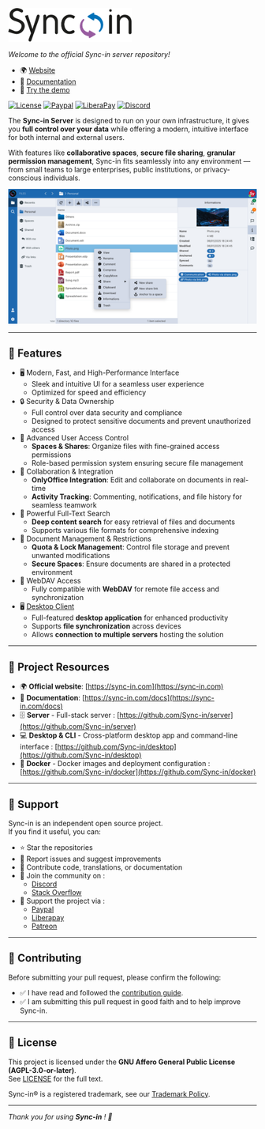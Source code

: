 <a href="https://sync-in.com" target="_blank" rel="noopener">
<picture>
  <source srcset="https://raw.githubusercontent.com/Sync-in/assets/main/logo-dark.svg" media="(prefers-color-scheme: dark)" />
  <img src="https://raw.githubusercontent.com/Sync-in/assets/main/logo.svg" alt="Sync-in" width="250" height="auto" />
</picture>
</a>

_Welcome to the official Sync-in server repository!_

- 🌍 [Website](https://sync-in.com)
- 📄 [Documentation](https://sync-in.com/docs)
- 🧪 [Try the demo](https://sync-in.com/docs/demo)

<a href="#-license"><img src="https://img.shields.io/badge/Licence-AGPL%20v3.0-green.svg" alt="License"/></a>
<a href="https://www.paypal.com/donate/?business=HU3F3CMDDH7YJ&no_recurring=0&item_name=I+rely+on+your+donations+to+grow+the+Sync-in+open+source+project.+Thank+you+for+your+support+%E2%80%94+it+truly+makes+a+difference%21&currency_code=EUR" target="_blank"><img src="https://img.shields.io/badge/Donate-PayPal-blue.svg" alt="Paypal"/></a>
<a href="https://liberapay.com/sync-in/donate" target="_blank"><img src="https://img.shields.io/badge/Donate-LiberaPay-yellow.svg" alt="LiberaPay"/></a>
<a href="https://discord.gg/qhJyzwaymT" target="_blank"><img src="https://img.shields.io/badge/Discord-Online-brightgreen.svg" alt="Discord"/></a>

The **Sync-in Server** is designed to run on your own infrastructure, it gives you **full control over your data** while offering a modern,
intuitive interface for both internal and external users.

With features like **collaborative spaces**, **secure file sharing**, **granular permission management**,
Sync-in fits seamlessly into any environment — from small teams to large enterprises, public institutions, or privacy-conscious individuals.

<picture>
  <source srcset="https://raw.githubusercontent.com/Sync-in/assets/main/server-dark.png" media="(prefers-color-scheme: dark)" />
  <img src="https://raw.githubusercontent.com/Sync-in/assets/main/server.png" alt="Sync-in" width="600"/>
</picture>

---

## 🚀 Features

- 🖥️ Modern, Fast, and High-Performance Interface
  - Sleek and intuitive UI for a seamless user experience
  - Optimized for speed and efficiency
- 🔒 Security & Data Ownership
  - Full control over data security and compliance
  - Designed to protect sensitive documents and prevent unauthorized access
- 🔑 Advanced User Access Control
  - **Spaces & Shares**: Organize files with fine-grained access permissions
  - Role-based permission system ensuring secure file management
- 🤝 Collaboration & Integration
  - **OnlyOffice Integration**: Edit and collaborate on documents in real-time
  - **Activity Tracking**: Commenting, notifications, and file history for seamless teamwork
- 🔎 Powerful Full-Text Search
  - **Deep content search** for easy retrieval of files and documents
  - Supports various file formats for comprehensive indexing
- 📂 Document Management & Restrictions
  - **Quota & Lock Management**: Control file storage and prevent unwanted modifications
  - **Secure Spaces**: Ensure documents are shared in a protected environment
- 🔗 WebDAV Access
  - Fully compatible with **WebDAV** for remote file access and synchronization
- 🖥️ [Desktop Client](https://github.com/Sync-in/desktop)
  - Full-featured **desktop application** for enhanced productivity
  - Supports **file synchronization** across devices
  - Allows **connection to multiple servers** hosting the solution

---

## 🧩 Project Resources

- 🌍 **Official website**: [https://sync-in.com](https://sync-in.com)
- 📖 **Documentation**: [https://sync-in.com/docs](https://sync-in.com/docs)
- 🗄️ **Server** - Full-stack server : [https://github.com/Sync-in/server](https://github.com/Sync-in/server)
- 💻 **Desktop & CLI** - Cross-platform desktop app and command-line interface : [https://github.com/Sync-in/desktop](https://github.com/Sync-in/desktop)
- 🐳 **Docker** - Docker images and deployment configuration : [https://github.com/Sync-in/docker](https://github.com/Sync-in/docker)

---

## 💛 Support

Sync-in is an independent open source project.  
If you find it useful, you can:

- ⭐ Star the repositories
- 🐛 Report issues and suggest improvements
- 🤝 Contribute code, translations, or documentation
- 💬 Join the community on :
   - [Discord](https://discord.gg/qhJyzwaymT)
   - [Stack Overflow](https://stackoverflow.com/questions/tagged/sync-in)
- 💖 Support the project via :
   - [Paypal](https://www.paypal.com/donate/?business=HU3F3CMDDH7YJ&no_recurring=0&item_name=I+rely+on+your+donations+to+grow+the+Sync-in+open+source+project.+Thank+you+for+your+support+%E2%80%94+it+truly+makes+a+difference%21&currency_code=EUR)
   - [Liberapay](https://liberapay.com/sync-in)
   - [Patreon](https://www.patreon.com/sync_in)

---

## 🤝 Contributing
Before submitting your pull request, please confirm the following:

- ✅ I have read and followed the [contribution guide](readme/CONTRIBUTING.md).
- ✅ I am submitting this pull request in good faith and to help improve Sync-in.

---

## 📜 License
This project is licensed under the **GNU Affero General Public License (AGPL-3.0-or-later)**.  
See [LICENSE](LICENSE) for the full text.

Sync-in® is a registered trademark, see our [Trademark Policy](https://sync-in.com/docs/about/trademark).

---

_Thank you for using **Sync-in** ! 🚀_